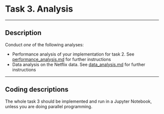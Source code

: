 # Task 3. Analysis

---

## Description

Conduct _one_ of the following analyses:

* Performance analysis of your implementation for task 2. See [performance_analysis.md](performance_analysis.md) for further instructions
* Data analysis on the Netflix data. See [data_analysis.md](data_analysis.md) for further instructions

---

## Coding descriptions

The whole task 3 should be implemented and run in a Jupyter Notebook, unless you are doing parallel programming.
